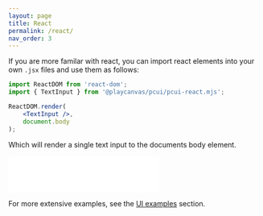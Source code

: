 ```yaml
---
layout: page
title: React
permalink: /react/
nav_order: 3
---
```


If you are more familar with react, you can import react elements into your own `.jsx` files and use them as follows:
```jsx
import ReactDOM from 'react-dom';
import { TextInput } from '@playcanvas/pcui/pcui-react.mjs';

ReactDOM.render(
    <TextInput />,
    document.body
);
```

Which will render a single text input to the documents body element.

<div class="highlighter-rouge example-background">
    <iframe src="/pcui/storybook/iframe.html?id=input-textinput--main&viewMode=story" style="border: none;" height="72px"></iframe>
</div>

For more extensive examples, see the [UI examples](/pcui/examples/) section.
